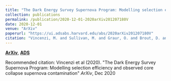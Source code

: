 ```yaml
---
title: "The Dark Energy Survey Supernova Program: Modelling selection efficiency and observed core collapse supernova contamination"
collection: publications
permalink: /publication/2020-12-01-2020arXiv201207180V
date: 2020-12-01
venue: "ArXiv"
paperurl: "https://ui.adsabs.harvard.edu/abs/2020arXiv201207180V"
citation: "Vincenzi, M. and Sullivan, M. and Graur, O. and Brout, D. and Davis, T.~M. and Frohmaier, C. and Galbany, L. and Guti'errez, C.~P. and Hinton, S.~R. and Hounsell, R. and Kelsey, L. and Kessler, R. and Kovacs, E. and Kuhlmann, S. and Lasker, J. and Lidman, C. and Moller, A. and Nichol, R.~C. and Sako, M. and Scolnic, D. and Smith, M. and Swann, E. and Wiseman, P. and Asorey, J. and Lewis, G.~F. and Sharp, R. and Tucker, B.~E. and Aguena, M. and Allam, S. and Avila, S. and Bertin, E. and Brooks, D. and Burke, D.~L. and Carnero Rosell, A. and Carrasco Kind, M. and Carretero, J. and Castander, F.~J. and Choi, A. and Costanzi, M. and da Costa, L.~N. and Pereira, M.~E.~S. and De Vicente, J. and Desai, S. and Diehl, H.~T. and Doel, P. and Everett, S. and Ferrero, I. and Fosalba, P. and Frieman, J. and Garc'ia-Bellido, J. and Gaztanaga, E. and Gerdes, D.~W. and Gruen, D. and Gruendl, R.~A. and Gutierrez, G. and Hollowood, D.~L. and Honscheid, K. and Hoyle, B. and James, D.~J. and Kuehn, K. and Kuropatkin, N. and Maia, M.~A.~G. and Martini, P. and Menanteau, F. and Miquel, R. and Morgan, R. and Palmese, A. and Paz-Chinch'on, F. and Plazas, A.~A. and Romer, A.~K. and Sanchez, E. and Scarpine, V. and Serrano, S. and Sevilla-Noarbe, I. and Soares-Santos, M. and Suchyta, E. and Tarle, G. and Thomas, D. and To, C. and Varga, T.~N. and Walker, A.~R. and Wilkinson, R.~D.. &quot;The Dark Energy Survey Supernova Program: Modelling selection efficiency and observed core collapse supernova contamination.&quot; <i>ArXiv</i>, Dec 2020"
---
```


[**ArXiv**](https://arxiv.org/abs/2012.07180), [**ADS**](https://ui.adsabs.harvard.edu/abs/2020arXiv201207180V)

Recommended citation: Vincenzi et al (2020). "The Dark Energy Survey Supernova Program: Modelling selection efficiency and observed core collapse supernova contamination" <i>ArXiv</i>, Dec 2020
